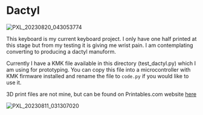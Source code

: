 # Dactyl

![PXL_20230820_043053774](https://github.com/JackEverson/keyboard_project/assets/111256162/a2c71eaf-80d9-46ee-bb8f-6cfc092ffc97)


This keyboard is my current keyboard project. I only have one half printed at this stage but from my testing it is giving me wrist pain. I am contemplating converting to producing a dactyl manuform.

Currently I have a KMK file available in this directory (test_dactyl.py) which I am using for prototyping. You can copy this file into a microcontroller with KMK firmware installed and rename the file to `code.py` if you would like to use it.

3D print files are not mine, but can be found on Printables.com website [here](https://www.printables.com/model/60567-nano-dactyl-cc)

![PXL_20230811_031307020](https://github.com/JackEverson/keyboard_project/assets/111256162/89ca7fa7-4073-4443-8f97-c022e7a966ef)

